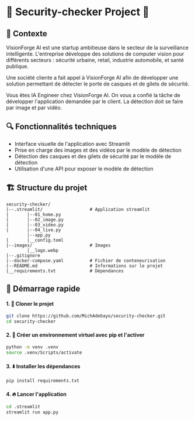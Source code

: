 # 🦺 Security-checker Project 🦺

## 🧐 Contexte 

VisionForge AI est une startup ambitieuse dans le secteur de la surveillance intelligente. L'entreprise développe des solutions de computer vision pour différents secteurs : sécurité urbaine, retail, industrie automobile, et santé publique.

Une société cliente a fait appel à VisionForge AI afin de développer une solution permettant de détecter le porte de casques et de gilets de sécurité. 

Vous êtes IA Engineer chez VisionForge AI. On vous a confié la tâche de développer l'application demandée par le client. La détection doit se faire par image et par vidéo.

## 🔍️ Fonctionnalités techniques 
- Interface visuelle de l'application avec Streamlit
- Prise en charge des images et des vidéos par le modèle de détection
- Détection des casques et des gilets de sécurité par le modèle de détection
- Utilisation d'une API pour exposer le modèle de détection

## 🏗️ Structure du projet
```
security-checker/
|--.streamlit/                  # Application streamlit
|       |--01_home.py
|       |--02_image.py
|       |--03_video.py
|       |--04_live.py
        |--app.py
|       |__config.toml
|--images/                      # Images
        |__logo.webp
|--.gitignore
|--docker-compose.yaml          # Fichier de conteneurisation
|--README.md                    # Informations sur le projet
|__requirements.txt             # Dépendances
```


## 🚀 Démarrage rapide 

#### 1. 👥 Cloner le projet
```bash
git clone https://github.com/MichAdebayo/security-checker.git
cd security-checker
```

#### 2. 🐛 Créer un environnement virtuel avec pip et l'activer
```bash
python -m venv .venv
source .venv/Scripts/activate
```

#### 3. ⬇️ Installer les dépendances
```bash
pip install requirements.txt
```

#### 4. 🔥 Lancer l'application
```bash
cd .streamlit
streamlit run app.py
```